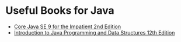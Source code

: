 # Useful Books for Java

- [Core Java SE 9 for the Impatient 2nd Edition](https://www.amazon.com/Core-Java-SE-9-Impatient/dp/0134694724)
- [Introduction to Java Programming and Data Structures 12th Edition](https://github.com/SajadRahimi1/programming-ebooks/blob/main/Java/Introduction%20to%20Java%20Programming%20and%20Data%20Structures%2012th%20Edition.pdf)
